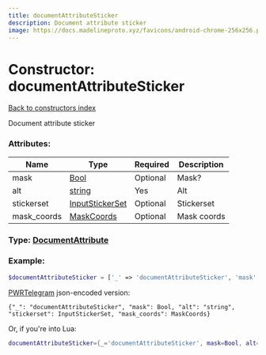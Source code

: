```yaml
---
title: documentAttributeSticker
description: Document attribute sticker
image: https://docs.madelineproto.xyz/favicons/android-chrome-256x256.png
---
```

# Constructor: documentAttributeSticker  
[Back to constructors index](index.md)



Document attribute sticker

### Attributes:

| Name     |    Type       | Required | Description |
|----------|---------------|----------|-------------|
|mask|[Bool](../types/Bool.md) | Optional|Mask?|
|alt|[string](../types/string.md) | Yes|Alt|
|stickerset|[InputStickerSet](../types/InputStickerSet.md) | Optional|Stickerset|
|mask\_coords|[MaskCoords](../types/MaskCoords.md) | Optional|Mask coords|



### Type: [DocumentAttribute](../types/DocumentAttribute.md)


### Example:

```php
$documentAttributeSticker = ['_' => 'documentAttributeSticker', 'mask' => Bool, 'alt' => 'string', 'stickerset' => InputStickerSet, 'mask_coords' => MaskCoords];
```  

[PWRTelegram](https://pwrtelegram.xyz) json-encoded version:

```
{"_": "documentAttributeSticker", "mask": Bool, "alt": "string", "stickerset": InputStickerSet, "mask_coords": MaskCoords}
```


Or, if you're into Lua:

```lua
documentAttributeSticker={_='documentAttributeSticker', mask=Bool, alt='string', stickerset=InputStickerSet, mask_coords=MaskCoords}

```


